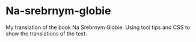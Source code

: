 # Na-srebrnym-globie
My translation of the book Na Srebrnym Globie. Using tool tips and CSS to show the translations of the text.
